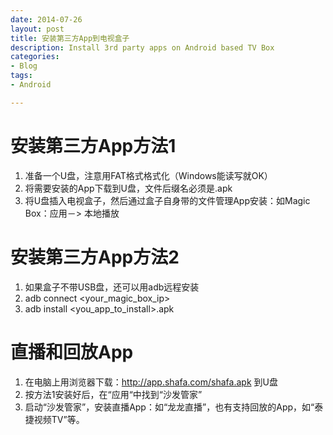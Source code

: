 ```yaml
---
date: 2014-07-26
layout: post
title: 安装第三方App到电视盒子
description: Install 3rd party apps on Android based TV Box
categories:
- Blog
tags:
- Android

---
```



# 安装第三方App方法1

1. 准备一个U盘，注意用FAT格式格式化（Windows能读写就OK）
2. 将需要安装的App下载到U盘，文件后缀名必须是.apk
3. 将U盘插入电视盒子，然后通过盒子自身带的文件管理App安装：如Magic Box：应用－> 本地播放

# 安装第三方App方法2
1. 如果盒子不带USB盘，还可以用adb远程安装
2. adb connect <your_magic_box_ip>
3. adb install <you_app_to_install>.apk

# 直播和回放App

1. 在电脑上用浏览器下载：http://app.shafa.com/shafa.apk 到U盘
2. 按方法1安装好后，在“应用“中找到“沙发管家”
3. 启动“沙发管家”，安装直播App：如“龙龙直播”，也有支持回放的App，如“泰捷视频TV”等。